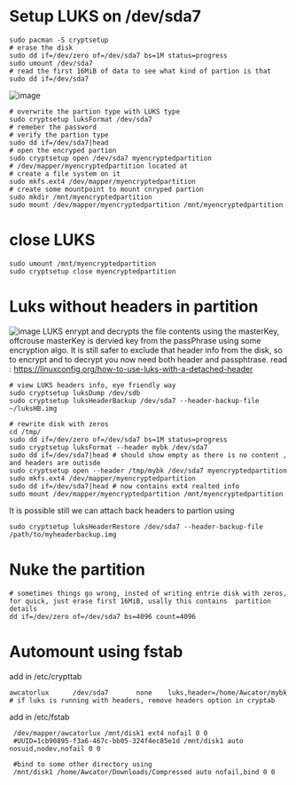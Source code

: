 # Setup LUKS on /dev/sda7
```
sudo pacman -S cryptsetup
# erase the disk
sudo dd if=/dev/zero of=/dev/sda7 bs=1M status=progress
sudo umount /dev/sda7
# read the first 16MiB of data to see what kind of partion is that
sudo dd if=/dev/sda7
```
![image](https://github.com/awcator/DevOpsJourneyWithArchLinux/assets/54628909/a50818f8-5847-47f1-88c4-05056c6cd8d4)
```
# overwrite the partion type with LUKS type
sudo cryptsetup luksFormat /dev/sda7
# remeber the password
# verify the partion type
sudo dd if=/dev/sda7|head
# open the encryped partion
sudo cryptsetup open /dev/sda7 myencryptedpartition
# /dev/mapper/myencryptedpartition located at
# create a file system on it
sudo mkfs.ext4 /dev/mapper/myencryptedpartition
# create some mountpoint to mount cnryped partion
sudo mkdir /mnt/myencryptedpartition
sudo mount /dev/mapper/myencryptedpartition /mnt/myencryptedpartition
```
# close LUKS
```
sudo umount /mnt/myencryptedpartition
sudo cryptsetup close myencryptedpartition 
```
# Luks without headers in partition
![image](https://github.com/awcator/DevOpsJourneyWithArchLinux/assets/54628909/07bc799a-ffac-4bbb-8b86-f62aa338cf4e)
LUKS enrypt and decrypts the file contents using the masterKey, offcrouse masterKey is dervied key from the passPhrase using some encryption algo.
It is still safer to exclude that header info from the disk, so to encrypt and to decrypt you now need both header and passphtrase.
read : https://linuxconfig.org/how-to-use-luks-with-a-detached-header
```
# view LUKS headers info, eye friendly way
sudo cryptsetup luksDump /dev/sdb
sudo cryptsetup luksHeaderBackup /dev/sda7 --header-backup-file ~/luksHB.img

# rewrite disk with zeros
cd /tmp/
sudo dd if=/dev/zero of=/dev/sda7 bs=1M status=progress
sudo cryptsetup luksFormat --header mybk /dev/sda7
sudo dd if=/dev/sda7|head # should show empty as there is no content , and headers are outisde
sudo cryptsetup open --header /tmp/mybk /dev/sda7 myencryptedpartition
sudo mkfs.ext4 /dev/mapper/myencryptedpartition
sudo dd if=/dev/sda7|head # now contains ext4 realted info
sudo mount /dev/mapper/myencryptedpartition /mnt/myencryptedpartition

```
It is possible still  we can attach back headers to partion using
```
sudo cryptsetup luksHeaderRestore /dev/sda7 --header-backup-file /path/to/myheaderbackup.img

```

# Nuke the partition
```
# sometimes things go wrong, insted of writing entrie disk with zeros, for quick, just erase first 16MiB, usally this contains  partition details
dd if=/dev/zero of=/dev/sda7 bs=4096 count=4096
```

# Automount using fstab
add in /etc/crypttab
```
awcatorlux      /dev/sda7       none    luks,header=/home/Awcator/mybk
# if luks is running with headers, remove headers option in cryptab
```
add in /etc/fstab
```
 /dev/mapper/awcatorlux /mnt/disk1 ext4 nofail 0 0 
 #UUID=1cb90895-f3a6-467c-bb05-324f4ec85e1d /mnt/disk1 auto nosuid,nodev,nofail 0 0
 
 #bind to some other directory using
 /mnt/disk1 /home/Awcator/Downloads/Compressed auto nofail,bind 0 0 

```
